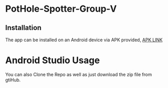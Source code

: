 # PotHole-Spotter-Group-V

## Installation

The app can be installed on an Android device via APK provided, [APK LINK](https://drive.google.com/drive/folders/1GsEnrtBERlXw9HsmdKDkgsuMEq-sJXQz?usp=sharing)

# Android Studio Usage

You can also Clone the Repo as well as just download the zip file from gtiHub.
